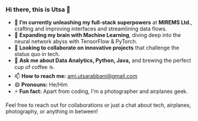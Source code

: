 ### Hi there, this is Utsa 👋

- 🔭 **I’m currently unleashing my full-stack superpowers** at **MIREMS Ltd.**, crafting and improving interfaces and streamlining data flows.
- 🌱 **Expanding my brain with Machine Learning**, diving deep into the neural network abyss with TensorFlow & PyTorch.
- 👯 **Looking to collaborate on innovative projects** that challenge the status quo in tech.
- 💬 **Ask me about Data Analytics, Python, Java,** and brewing the perfect cup of coffee ☕.
- 📫 **How to reach me:** [ami.utsarabbani@gmail.com](mailto:ami.utsarabbani@gmail.com)
- 😄 **Pronouns:** He/Him
- ⚡ **Fun fact:** Apart from coding, I'm a photographer and airplanes geek.

Feel free to reach out for collaborations or just a chat about tech, airplanes, photography, or anything in between!
